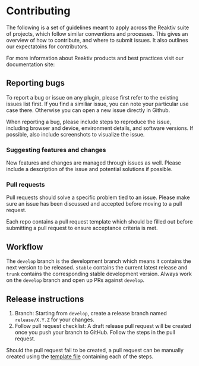 # Contributing

The following is a set of guidelines meant to apply across the Reaktiv suite of projects, which follow similar conventions and processes. This gives an overview of how to contribute, and where to submit issues. It also outlines our expectatoins for contributors.

For more information about Reaktiv products and best practices visit our documentation site:

## Reporting bugs

To report a bug or issue on any plugin, please first refer to the existing issues list first. If you find a similiar issue, you can note your particular use case there. Otherwise you can open a new issue directly in Github.

When reporting a bug, please include steps to reproduce the issue, including browser and device, environment details, and software versions. If possible, also include screenshots to visualize the issue.

### Suggesting features and changes

New features and changes are managed through issues as well. Please include a description of the issue and potential solutions if possible.

### Pull requests

Pull requests should solve a specific problem tied to an issue. Please make sure an issue has been discussed and accepted before moving to a pull request.

Each repo contains a pull request template which should be filled out before submitting a pull request to ensure acceptance criteria is met.

## Workflow

The `develop` branch is the development branch which means it contains the next version to be released. `stable` contains the current latest release and `trunk` contains the corresponding stable development version. Always work on the `develop` branch and open up PRs against `develop`.

## Release instructions

1. Branch: Starting from `develop`, create a release branch named `release/X.Y.Z` for your changes.
2. Follow pull request checklist: A draft release pull request will be created once you push your branch to GitHub. Follow the steps in the pull request.

Should the pull request fail to be created, a pull request can be manually created using the [template file](https://github.com/10up/distributor/blob/develop/.github/release-pull-request-template.md) containing each of the steps.